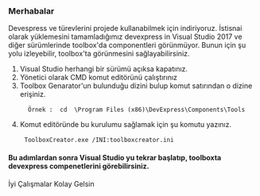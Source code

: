 ### Merhabalar

Devespress ve türevlerini projede kullanabilmek için indiriyoruz. İstisnai olarak yüklemesini tamamladığımız devexpress in Visual Studio 2017 ve diğer sürümlerinde toolbox'da componentleri görünmüyor. Bunun için şu yolu izleyebilir, toolbox'ta görünmesini sağlayabilirsiniz.

<ol> 
<li> Visual Studio herhangi bir sürümü açıksa kapatınız. </li>
  <li> Yönetici olarak CMD komut editörünü çalıştırınız </li>
  <li> Toolbox Genarator'un bulunduğu dizini bulup komut satırından o dizine erişiniz.
    <pre> <code> Örnek :  cd  \Program Files (x86)\DevExpress\Components\Tools </code> </pre>
  </li> 
  <li> Komut editöründe bu kurulumu sağlamak için şu komutu yazınız. 
    <pre> <code>ToolboxCreator.exe /INI:toolboxcreator.ini </code> </pre> </li>
</ol>

<h4> Bu adımlardan sonra Visual Studio yu tekrar başlatıp, toolboxta devexpress compenetlerini görebilirsiniz. </h4>

İyi Çalışmalar
Kolay Gelsin 
